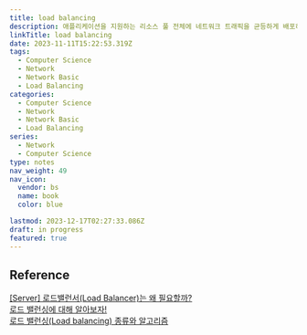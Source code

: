 ```yaml
---
title: load balancing
description: 애플리케이션을 지원하는 리소스 풀 전체에 네트워크 트래픽을 균등하게 배포하는 방법
linkTitle: load balancing
date: 2023-11-11T15:22:53.319Z
tags:
  - Computer Science
  - Network
  - Network Basic
  - Load Balancing
categories:
  - Computer Science
  - Network
  - Network Basic
  - Load Balancing
series:
  - Network
  - Computer Science
type: notes
nav_weight: 49
nav_icon:
  vendor: bs
  name: book
  color: blue

lastmod: 2023-12-17T02:27:33.086Z
draft: in progress
featured: true
---
```


## Reference

[[Server] 로드밸런서(Load Balancer)는 왜 필요할까?](https://kingofbackend.tistory.com/106)  
[로드 밸런싱에 대해 알아보자!](https://tecoble.techcourse.co.kr/post/2021-11-07-load-balancing/)  
[로드 밸런싱(Load balancing) 종류와 알고리즘](https://dev.classmethod.jp/articles/load-balancing-types-and-algorithm/)
